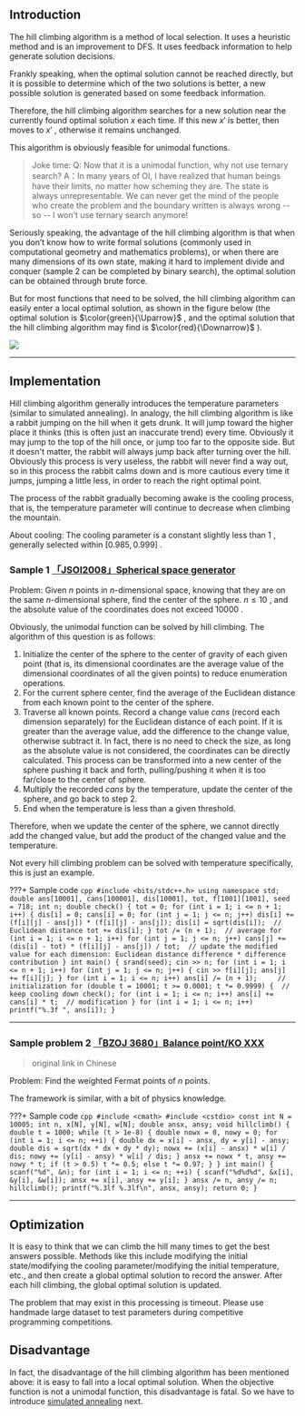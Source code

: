## Introduction

The hill climbing algorithm is a method of local selection. It uses a heuristic method and is an improvement to DFS. It uses feedback information to help generate solution decisions.

Frankly speaking, when the optimal solution cannot be reached directly, but it is possible to determine which of the two solutions is better, a new possible solution is generated based on some feedback information.

Therefore, the hill climbing algorithm searches for a new solution near the currently found optimal solution $x$ each time. If this new $x'$ is better, then moves to $x'$ , otherwise it remains unchanged.

This algorithm is obviously feasible for unimodal functions.

> Joke time:
> Q: Now that it is a unimodal function, why not use ternary search?
> A：In many years of OI, I have realized that human beings have their limits, no matter how scheming they are. The state is always unrepresentable. We can never get the mind of the people who create the problem and the boundary written is always wrong -- so -- I won't use ternary search anymore!

Seriously speaking, the advantage of the hill climbing algorithm is that when you don’t know how to write formal solutions (commonly used in computational geometry and mathematics problems), or when there are many dimensions of its own state, making it hard to implement divide and conquer (sample 2 can be completed by binary search), the optimal solution can be obtained through brute force.

But for most functions that need to be solved, the hill climbing algorithm can easily enter a local optimal solution, as shown in the figure below (the optimal solution is $\color{green}{\Uparrow}$ , and the optimal solution that the hill climbing algorithm may find is $\color{red}{\Downarrow}$ ).

![](./images/hill-climbing.png)

* * *

## Implementation

Hill climbing algorithm generally introduces the temperature parameters (similar to simulated annealing). In analogy, the hill climbing algorithm is like a rabbit jumping on the hill when it gets drunk. It will jump toward the higher place it thinks (this is often just an inaccurate trend) every time. Obviously it may jump to the top of the hill once, or jump too far to the opposite side. But it doesn't matter, the rabbit will always jump back after turning over the hill. Obviously this process is very useless, the rabbit will never find a way out, so in this process the rabbit calms down and is more cautious every time it jumps, jumping a little less, in order to reach the right optimal point.

The process of the rabbit gradually becoming awake is the cooling process, that is, the temperature parameter will continue to decrease when climbing the mountain.

About cooling: The cooling parameter is a constant slightly less than $1$ , generally selected within $[0.985, 0.999]$ .

### Sample 1 [「JSOI2008」Spherical space generator](https://www.luogu.com.cn/problem/P4035) 

Problem: Given $n$ points in $n$-dimensional space, knowing that they are on the same $n$-dimensional sphere, find the center of the sphere. $n \leq 10$ , and the absolute value of the coordinates does not exceed $10000$ .

Obviously, the unimodal function can be solved by hill climbing. The algorithm of this question is as follows:

1. Initialize the center of the sphere to the center of gravity of each given point (that is, its dimensional coordinates are the average value of the dimensional coordinates of all the given points) to reduce enumeration operations.
2. For the current sphere center, find the average of the Euclidean distance from each known point to the center of the sphere.
3. Traverse all known points. Record a change value $\textit{cans}$ (record each dimension separately) for the Euclidean distance of each point. If it is greater than the average value, add the difference to the change value, otherwise subtract it. In fact, there is no need to check the size, as long as the absolute value is not considered, the coordinates can be directly calculated. This process can be transformed into a new center of the sphere pushing it back and forth, pulling/pushing it when it is too far/close to the center of sphere.
4. Multiply the recorded $\textit{cans}$ by the temperature, update the center of the sphere, and go back to step 2.
5. End when the temperature is less than a given threshold.

Therefore, when we update the center of the sphere, we cannot directly add the changed value, but add the product of the changed value and the temperature.

Not every hill climbing problem can be solved with temperature specifically, this is just an example.

???+ Sample code
    ```cpp
    #include <bits/stdc++.h>
    using namespace std;
    double ans[10001], cans[100001], dis[10001], tot, f[1001][1001], seed = 718;
    int n;
    double check() {
      tot = 0;
      for (int i = 1; i <= n + 1; i++) {
        dis[i] = 0;
        cans[i] = 0;
        for (int j = 1; j <= n; j++)
          dis[i] += (f[i][j] - ans[j]) * (f[i][j] - ans[j]);
        dis[i] = sqrt(dis[i]);  // Euclidean distance
        tot += dis[i];
      }
      tot /= (n + 1);  // average
      for (int i = 1; i <= n + 1; i++)
        for (int j = 1; j <= n; j++)
          cans[j] += (dis[i] - tot) * (f[i][j] - ans[j]) /
                     tot;  // update the modified value for each dimension: Euclidean distance difference * difference contribution
    }
    int main() {
      srand(seed);
      cin >> n;
      for (int i = 1; i <= n + 1; i++)
        for (int j = 1; j <= n; j++) {
          cin >> f[i][j];
          ans[j] += f[i][j];
        }
      for (int i = 1; i <= n; i++) ans[i] /= (n + 1);     // initialization
      for (double t = 10001; t >= 0.0001; t *= 0.9999) {  // keep cooling down
        check();
        for (int i = 1; i <= n; i++) ans[i] += cans[i] * t;  // modification
      }
      for (int i = 1; i <= n; i++) printf("%.3f ", ans[i]);
    }
    ```

* * *

### Sample problem 2 [「BZOJ 3680」Balance point/KO XXX](https://www.luogu.com.cn/problem/P1337) 

> original link in Chinese

Problem: Find the weighted Fermat points of $n$ points.

The framework is similar, with a bit of physics knowledge.

???+ Sample code
    ```cpp
    #include <cmath>
    #include <cstdio>
    const int N = 10005;
    int n, x[N], y[N], w[N];
    double ansx, ansy;
    void hillclimb() {
      double t = 1000;
      while (t > 1e-8) {
        double nowx = 0, nowy = 0;
        for (int i = 1; i <= n; ++i) {
          double dx = x[i] - ansx, dy = y[i] - ansy;
          double dis = sqrt(dx * dx + dy * dy);
          nowx += (x[i] - ansx) * w[i] / dis;
          nowy += (y[i] - ansy) * w[i] / dis;
        }
        ansx += nowx * t, ansy += nowy * t;
        if (t > 0.5)
          t *= 0.5;
        else
          t *= 0.97;
      }
    }
    int main() {
      scanf("%d", &n);
      for (int i = 1; i <= n; ++i) {
        scanf("%d%d%d", &x[i], &y[i], &w[i]);
        ansx += x[i], ansy += y[i];
      }
      ansx /= n, ansy /= n;
      hillclimb();
      printf("%.3lf %.3lf\n", ansx, ansy);
      return 0;
    }
    ```

* * *

## Optimization

It is easy to think that we can climb the hill many times to get the best answers possible. Methods like this include modifying the initial state/modifying the cooling parameter/modifying the initial temperature, etc., and then create a global optimal solution to record the answer. After each hill climbing, the global optimal solution is updated.

The problem that may exist in this processing is timeout. Please use handmade large dataset to test parameters during competitive programming competitions.

## Disadvantage

In fact, the disadvantage of the hill climbing algorithm has been mentioned above: it is easy to fall into a local optimal solution. When the objective function is not a unimodal function, this disadvantage is fatal. So we have to introduce [simulated annealing](./simulated-annealing.md) next.
